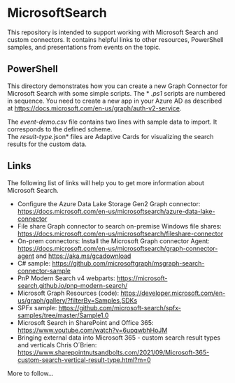 # MicrosoftSearch

This repository is intended to support working with Microsoft Search and custom connectors. It contains helpful links to other resources, PowerShell samples, and presentations from events on the topic.

## PowerShell

This directory demonstrates how you can create a new Graph Connector for Microsoft Search with some simple scripts. The * *.ps1* scripts are numbered in sequence. You need to create a new app in your Azure AD as described at https://docs.microsoft.com/en-us/graph/auth-v2-service.

The *event-demo.csv* file contains two lines with sample data to import. It corresponds to the defined scheme.  
The *result-type*.json* files are Adaptive Cards for visualizing the search results for the custom data.

## Links

The following list of links will help you to get more information about Microsoft Search.

- Configure the Azure Data Lake Storage Gen2 Graph connector: https://docs.microsoft.com/en-us/microsoftsearch/azure-data-lake-connector 
- File share Graph connector to search on-premise Windows file shares: https://docs.microsoft.com/en-us/microsoftsearch/fileshare-connector 
- On-prem connectors: Install the Microsoft Graph connector Agent: https://docs.microsoft.com/en-us/microsoftsearch/graph-connector-agent and https://aka.ms/gcadownload 
- C# sample: https://github.com/microsoftgraph/msgraph-search-connector-sample 
- PnP Modern Search v4 webparts: https://microsoft-search.github.io/pnp-modern-search/ 
- Microsoft Graph Resources (code): https://developer.microsoft.com/en-us/graph/gallery/?filterBy=Samples,SDKs 
- SPFx sample: https://github.com/microsoft-search/spfx-samples/tree/master/Sample1.0
- Microsoft Search in SharePoint and Office 365: https://www.youtube.com/watch?v=6upqwbhHoJM 
- Bringing external data into Microsoft 365 - custom search result types and verticals Chris O´Brien: https://www.sharepointnutsandbolts.com/2021/09/Microsoft-365-custom-search-vertical-result-type.html?m=0 

More to follow...

